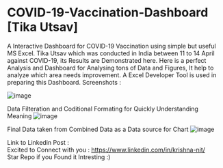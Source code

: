 # COVID-19-Vaccination-Dashboard [Tika Utsav]
A Interactive Dashboard for COVID-19 Vaccination using simple but useful MS Excel.
Tika Utsav which was conducted in India between 11 to 14 April against COVID-19, its Results are Demonstrated here.
Here is a perfect Analysis and Dashboard for Analysing tons of Data and Figures, It help to analyze which area needs improvement.
A Excel Developer Tool is used in preparing this Dashboard. Screenshots :

![image](https://user-images.githubusercontent.com/73196470/115013653-f5401000-9ece-11eb-9507-1f1b513fdeac.png)

Data Filteration and Coditional Formating for Quickly Understanding Meaning
![image](https://user-images.githubusercontent.com/73196470/115013721-0852e000-9ecf-11eb-93d9-e959f0b61616.png)

Final Data taken from Combined Data as a Data source for Chart
![image](https://user-images.githubusercontent.com/73196470/115013758-143ea200-9ecf-11eb-9c5d-1575ee5e26b7.png)

Link to Linkedin Post : 
<br>Excited to Connect with you : https://www.linkedin.com/in/krishna-nit/ <br>
Star Repo if you Found it Intresting :)
